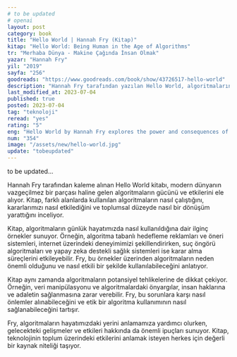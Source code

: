 ```yaml
---
# to be updated
# openai
layout: post
category: book
title: "Hello World | Hannah Fry (Kitap)"
kitap: "Hello World: Being Human in the Age of Algorithms"
tr: "Merhaba Dünya - Makine Çağında İnsan Olmak"
yazar: "Hannah Fry"
yil: "2019"
sayfa: "256"
goodreads: "https://www.goodreads.com/book/show/43726517-hello-world"
description: "Hannah Fry tarafından yazılan Hello World, algoritmaların gücünü ve sonuçlarını araştırarak, farklı alanlardaki etkilerini keşfeder ve okuyucuları rol ve etkileri üzerine düşünmeye çağırır."
last_modified_at: 2023-07-04
published: true
posted: 2023-07-04
tag: "teknoloji"
reread: "yes"
rating: "5"
eng: "Hello World by Hannah Fry explores the power and consequences of algorithms in our lives, delving into their impact on different domains and urging readers to reflect on their role and influence."
num: "354"
image: "/assets/new/hello-world.jpg"
update: "tobeupdated"
---
```


to be updated...

Hannah Fry tarafından kaleme alınan Hello World kitabı, modern dünyanın vazgeçilmez bir parçası haline gelen algoritmaların gücünü ve etkilerini ele alıyor. Kitap, farklı alanlarda kullanılan algoritmaların nasıl çalıştığını, kararlarımızı nasıl etkilediğini ve toplumsal düzeyde nasıl bir dönüşüm yarattığını inceliyor.

Kitap, algoritmaların günlük hayatımızda nasıl kullanıldığına dair ilginç örnekler sunuyor. Örneğin, algoritma tabanlı hedefleme reklamları ve öneri sistemleri, internet üzerindeki deneyimimizi şekillendirirken, suç öngörü algoritmaları ve yapay zeka destekli sağlık sistemleri ise karar alma süreçlerini etkileyebilir. Fry, bu örnekler üzerinden algoritmaların neden önemli olduğunu ve nasıl etkili bir şekilde kullanılabileceğini anlatıyor.

Kitap aynı zamanda algoritmaların potansiyel tehlikelerine de dikkat çekiyor. Örneğin, veri manipülasyonu ve algoritmalardaki önyargılar, insan haklarına ve adaletin sağlanmasına zarar verebilir. Fry, bu sorunlara karşı nasıl önlemler alınabileceğini ve etik bir algoritma kullanımının nasıl sağlanabileceğini tartışır.

Fry, algoritmaların hayatımızdaki yerini anlamamıza yardımcı olurken, gelecekteki gelişmeler ve etkileri hakkında da önemli ipuçları sunuyor. Kitap, teknolojinin toplum üzerindeki etkilerini anlamak isteyen herkes için değerli bir kaynak niteliği taşıyor.
